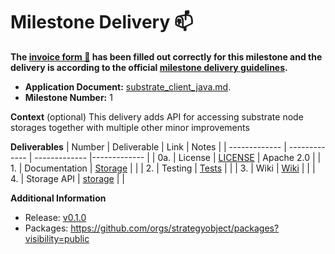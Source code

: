 # Milestone Delivery :mailbox:

**The [invoice form :pencil:](https://docs.google.com/forms/d/e/1FAIpQLSfmNYaoCgrxyhzgoKQ0ynQvnNRoTmgApz9NrMp-hd8mhIiO0A/viewform) has been filled out correctly for this milestone and the delivery is according to the official [milestone delivery guidelines](https://github.com/w3f/Grants-Program/blob/master/docs/milestone-deliverables-guidelines.md).**  

* **Application Document:** [substrate_client_java.md](https://github.com/w3f/Grants-Program/blob/master/applications/substrate_client_java.md).
* **Milestone Number:** 1

**Context** (optional)
This delivery adds API for accessing substrate node storages together with multiple other minor improvements

**Deliverables**
| Number | Deliverable | Link | Notes |
| ------------- | ------------- | ------------- |------------- |
| 0a. | License | [LICENSE](https://github.com/strategyobject/substrate-client-java/blob/v0.1.0/LICENSE) | Apache 2.0 |
| 1. | Documentation | [Storage](https://github.com/strategyobject/substrate-client-java/wiki/Storage) | |
| 2. | Testing | [Tests](https://github.com/strategyobject/substrate-client-java/tree/v0.1.0/storage/src/test/java/com/strategyobject/substrateclient/storage) | |
| 3. | Wiki | [Wiki](https://github.com/strategyobject/substrate-client-java/wiki) | |
| 4. | Storage API | [storage](https://github.com/strategyobject/substrate-client-java/tree/v0.1.0/storage) | | 

**Additional Information**
- Release: [v0.1.0](https://github.com/strategyobject/substrate-client-java/releases/tag/v0.1.0)
- Packages: https://github.com/orgs/strategyobject/packages?visibility=public

